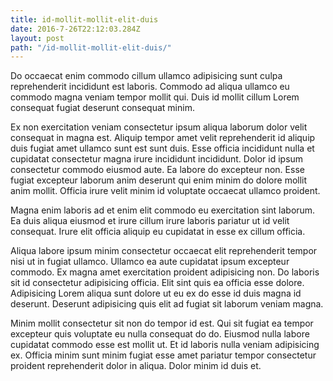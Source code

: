 ```yaml
---
title: id-mollit-mollit-elit-duis
date: 2016-7-26T22:12:03.284Z
layout: post
path: "/id-mollit-mollit-elit-duis/"
---
```


Do occaecat enim commodo cillum ullamco adipisicing sunt culpa reprehenderit incididunt est laboris. Commodo ad aliqua ullamco eu commodo magna veniam tempor mollit qui. Duis id mollit cillum Lorem consequat fugiat deserunt consequat minim.

Ex non exercitation veniam consectetur ipsum aliqua laborum dolor velit consequat in magna est. Aliquip tempor amet velit reprehenderit id aliquip duis fugiat amet ullamco sunt est sunt duis. Esse officia incididunt nulla et cupidatat consectetur magna irure incididunt incididunt. Dolor id ipsum consectetur commodo eiusmod aute. Ea labore do excepteur non. Esse fugiat excepteur laborum anim deserunt qui enim minim do dolore mollit anim mollit. Officia irure velit minim id voluptate occaecat ullamco proident.

Magna enim laboris ad et enim elit commodo eu exercitation sint laborum. Ea duis aliqua eiusmod et irure cillum irure laboris pariatur ut id velit consequat. Irure elit officia aliquip eu cupidatat in esse ex cillum officia.

Aliqua labore ipsum minim consectetur occaecat elit reprehenderit tempor nisi ut in fugiat ullamco. Ullamco ea aute cupidatat ipsum excepteur commodo. Ex magna amet exercitation proident adipisicing non. Do laboris sit id consectetur adipisicing officia. Elit sint quis ea officia esse dolore. Adipisicing Lorem aliqua sunt dolore ut eu ex do esse id duis magna id deserunt. Deserunt adipisicing quis elit ad fugiat sit laborum veniam magna.

Minim mollit consectetur sit non do tempor id est. Qui sit fugiat ea tempor excepteur quis voluptate eu nulla consequat do do. Eiusmod nulla labore cupidatat commodo esse est mollit ut. Et id laboris nulla veniam adipisicing ex. Officia minim sunt minim fugiat esse amet pariatur tempor consectetur proident reprehenderit dolor in aliqua. Dolor minim id duis et.